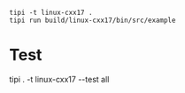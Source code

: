 ```
tipi -t linux-cxx17 .
tipi run build/linux-cxx17/bin/src/example
```

# Test
tipi . -t linux-cxx17 --test all